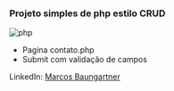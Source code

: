 ### Projeto simples de php estilo CRUD

![php](https://brasilwork.com.br/wp-content/uploads/2015/06/php-logo.png)

- Pagina contato.php
- Submit com validação de campos

LinkedIn: [Marcos 
Baungartner](https://www.linkedin.com/in/marcos-baungartner-242a3151/ 
"Marcos Baungartner")
